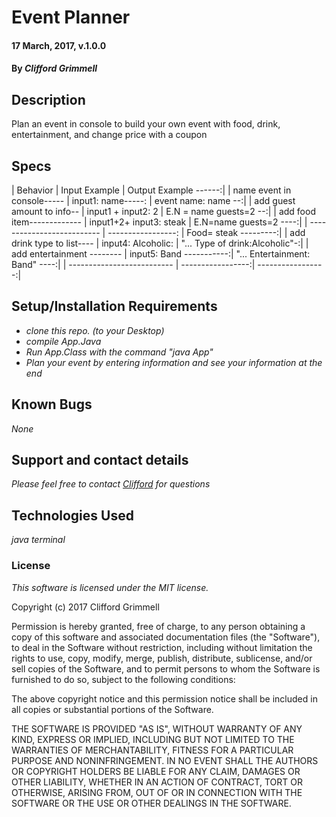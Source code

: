 
# Event Planner

#### 17 March, 2017, v.1.0.0

#### By _Clifford Grimmell_

## Description

Plan an event in console to build your own event with food, drink, entertainment, and change price with a coupon

## Specs

| Behavior                   | Input Example            | Output Example          ------:|
| name event in console----- | input1: name-----:       | event name: name            --:|
| add guest amount to info-- | input1 + input2: 2       | E.N = name  guests=2        --:|
| add food item------------- | input1+2+ input3: steak  | E.N=name guests=2         ----:|
| -------------------------- | -----------------:       | Food= steak          ---------:|
| add drink type to list---- | input4: Alcoholic:       | "... Type of drink:Alcoholic"-:|
| add entertainment -------- | input5: Band -----------:| "... Entertainment: Band" ----:|
| -------------------------- |        -----------------:|              -----------------:|

## Setup/Installation Requirements

* _clone this repo. (to your Desktop)_
* _compile App.Java_
* _Run App.Class with the command "java App"_
* _Plan your event by entering information and see your information at the end_


## Known Bugs

_None_

## Support and contact details

_Please feel free to contact [Clifford] for questions_

## Technologies Used

_java_
_terminal_

### License

*This software is licensed under the MIT license.*

Copyright (c) 2017 Clifford Grimmell

Permission is hereby granted, free of charge, to any person obtaining a copy
of this software and associated documentation files (the "Software"), to deal
in the Software without restriction, including without limitation the rights
to use, copy, modify, merge, publish, distribute, sublicense, and/or sell
copies of the Software, and to permit persons to whom the Software is
furnished to do so, subject to the following conditions:

The above copyright notice and this permission notice shall be included in all
copies or substantial portions of the Software.

THE SOFTWARE IS PROVIDED "AS IS", WITHOUT WARRANTY OF ANY KIND, EXPRESS OR
IMPLIED, INCLUDING BUT NOT LIMITED TO THE WARRANTIES OF MERCHANTABILITY,
FITNESS FOR A PARTICULAR PURPOSE AND NONINFRINGEMENT. IN NO EVENT SHALL THE
AUTHORS OR COPYRIGHT HOLDERS BE LIABLE FOR ANY CLAIM, DAMAGES OR OTHER
LIABILITY, WHETHER IN AN ACTION OF CONTRACT, TORT OR OTHERWISE, ARISING FROM,
OUT OF OR IN CONNECTION WITH THE SOFTWARE OR THE USE OR OTHER DEALINGS IN THE
SOFTWARE.

[Clifford]: mailto:agrimmell2@gmail.com
